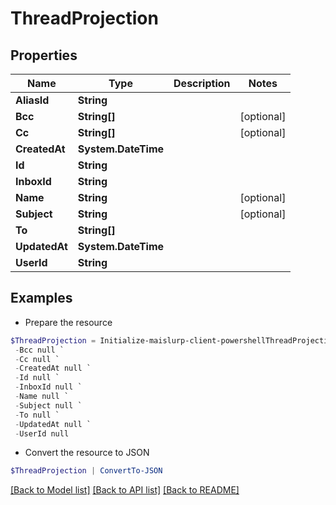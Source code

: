 # ThreadProjection
## Properties

Name | Type | Description | Notes
------------ | ------------- | ------------- | -------------
**AliasId** | **String** |  | 
**Bcc** | **String[]** |  | [optional] 
**Cc** | **String[]** |  | [optional] 
**CreatedAt** | **System.DateTime** |  | 
**Id** | **String** |  | 
**InboxId** | **String** |  | 
**Name** | **String** |  | [optional] 
**Subject** | **String** |  | [optional] 
**To** | **String[]** |  | 
**UpdatedAt** | **System.DateTime** |  | 
**UserId** | **String** |  | 

## Examples

- Prepare the resource
```powershell
$ThreadProjection = Initialize-maislurp-client-powershellThreadProjection  -AliasId null `
 -Bcc null `
 -Cc null `
 -CreatedAt null `
 -Id null `
 -InboxId null `
 -Name null `
 -Subject null `
 -To null `
 -UpdatedAt null `
 -UserId null
```

- Convert the resource to JSON
```powershell
$ThreadProjection | ConvertTo-JSON
```

[[Back to Model list]](../README#documentation-for-models) [[Back to API list]](../README#documentation-for-api-endpoints) [[Back to README]](../README)


